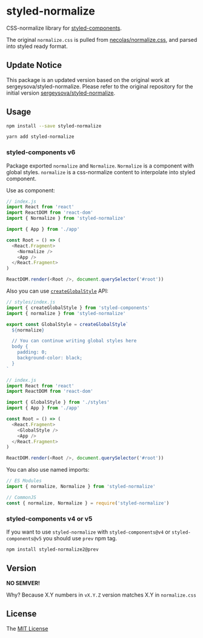 # styled-normalize

CSS-normalize library for [styled-components](https://styled-components.com/).

The original `normalize.css` is pulled from [necolas/normalize.css](https://github.com/necolas/normalize.css), and parsed into styled ready format.

## Update Notice
This package is an updated version based on the original work at sergeysova/styled-normalize. Please refer to the original repository for the initial version [sergeysova/styled-normalize](https://github.com/sergeysova/styled-normalize).


## Usage

```sh
npm install --save styled-normalize
```

```sh
yarn add styled-normalize
```

### styled-components v6

Package exported `normalize` and `Normalize`. `Normalize` is a component with global styles. `normalize` is a css-normalize content to interpolate into styled component.

Use as component:

```js
// index.js
import React from 'react'
import ReactDOM from 'react-dom'
import { Normalize } from 'styled-normalize'

import { App } from './app'

const Root = () => (
  <React.Fragment>
    <Normalize />
    <App />
  </React.Fragment>
)

ReactDOM.render(<Root />, document.querySelector('#root'))
```

Also you can use [`createGlobalStyle`](https://www.styled-components.com/docs/api#createglobalstyle) API:

```js
// styles/index.js
import { createGlobalStyle } from 'styled-components'
import { normalize } from 'styled-normalize'

export const GlobalStyle = createGlobalStyle`
  ${normalize}

  // You can continue writing global styles here
  body {
    padding: 0;
    background-color: black;
  }
`

// index.js
import React from 'react'
import ReactDOM from 'react-dom'

import { GlobalStyle } from './styles'
import { App } from './app'

const Root = () => (
  <React.Fragment>
    <GlobalStyle />
    <App />
  </React.Fragment>
)

ReactDOM.render(<Root />, document.querySelector('#root'))
```

You can also use named imports:

```js
// ES Modules
import { normalize, Normalize } from 'styled-normalize'

// CommonJS
const { normalize, Normalize } = require('styled-normalize')
```

### styled-components v4 or v5

If you want to use `styled-normalize` with `styled-components@v4` or `styled-components@v5` you should use `prev` npm tag.

```bash
npm install styled-normalize2@prev
```


## Version

__NO SEMVER!__

Why? Because X.Y numbers in `vX.Y.Z` version matches X.Y in `normalize.css`

## License

The [MIT License](LICENSE)
